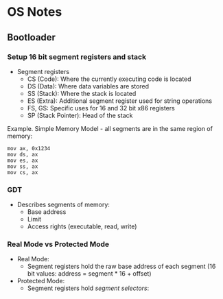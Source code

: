# OS Notes
## Bootloader
### Setup 16 bit segment registers and stack
- Segment registers
    - CS (Code): Where the currently executing code is located 
    - DS (Data): Where data variables are stored 
    - SS (Stack): Where the stack is located 
    - ES (Extra): Additional segment register used for string operations 
    - FS, GS: Specific uses for 16 and 32 bit x86 registers
    - SP (Stack Pointer): Head of the stack

Example. Simple Memory Model - all segments are in the same region of memory:
```
mov ax, 0x1234
mov ds, ax
mov es, ax
mov ss, ax
mov cs, ax
```
### GDT
- Describes segments of memory:
    - Base address
    - Limit
    - Access rights (executable, read, write)
### Real Mode vs Protected Mode 
- Real Mode:
    - Segment registers hold the raw base address of each segment (16 bit values: address = segment * 16 + offset)
- Protected Mode: 
    - Segment registers hold _segment selectors_:
